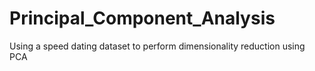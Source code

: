 # Principal_Component_Analysis
Using a speed dating dataset to perform dimensionality reduction using PCA
